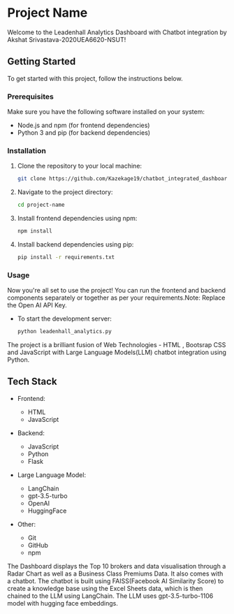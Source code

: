 # Project Name

Welcome to the Leadenhall Analytics Dashboard with Chatbot integration by Akshat Srivastava-2020UEA6620-NSUT!

## Getting Started

To get started with this project, follow the instructions below.

### Prerequisites

Make sure you have the following software installed on your system:

- Node.js and npm (for frontend dependencies)
- Python 3 and pip (for backend dependencies)

### Installation

1. Clone the repository to your local machine:

    ```bash
    git clone https://github.com/Kazekage19/chatbot_integrated_dashboard.git
    ```

2. Navigate to the project directory:

    ```bash
    cd project-name
    ```

3. Install frontend dependencies using npm:

    ```bash
    npm install
    ```

4. Install backend dependencies using pip:

    ```bash
    pip install -r requirements.txt
    ```

### Usage

Now you're all set to use the project! You can run the frontend and backend components separately or together as per your requirements.Note: Replace the Open AI API Key.

- To start the development server:

    ```bash
    python leadenhall_analytics.py
    ```

The project is a brilliant fusion of Web Technologies - HTML , Bootsrap CSS and JavaScript with Large Language Models(LLM) chatbot integration using Python.
## Tech Stack

- Frontend:
  - HTML
  - JavaScript

- Backend:
  - JavaScript 
  - Python
  - Flask

- Large Language Model:
  - LangChain
  - gpt-3.5-turbo
  - OpenAI
  - HuggingFace

- Other:
  - Git
  - GitHub
  - npm

The Dashboard displays the Top 10 brokers and data visualisation through a Radar Chart as well as a Business Class Premiums Data. It also comes with a chatbot.
The chatbot is built using FAISS(Facebook AI Similarity Score) to create a knowledge base using the Excel Sheets data, which is then chained to the LLM using LangChain. The LLM uses gpt-3.5-turbo-1106 model with hugging face embeddings.
